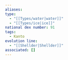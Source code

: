 ```yaml
---
aliases: 
type:
  - "[[Types/water|water]]"
  - "[[Types/ice|ice]]"
national dex number: 91
tags:
  - Kanto
evolution line:
  - "[[Shellder|Shellder]]"
associated: []
---
```

